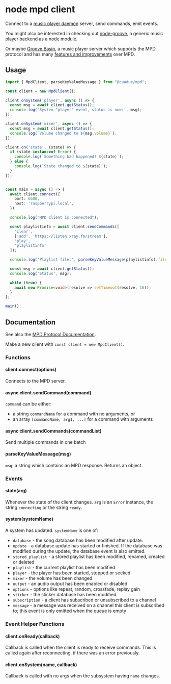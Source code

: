 # node mpd client

Connect to a [music player daemon](http://musicpd.org) server, send commands,
emit events.

You might also be interested in checking out
[node-groove](https://github.com/andrewrk/node-groove),
a generic music player backend as a node module.

Or maybe [Groove Basin](https://github.com/andrewrk/groovebasin),
a music player server which supports the MPD protocol and has many
[features and improvements](http://andrewkelley.me/post/quest-build-ultimate-music-player.html)
over MPD.

## Usage

```ts
import { MpdClient, parseKeyValueMessage } from "@cuadue/mpd";

const client = new MpdClient();

client.onSystem('player', async () => {
  const msg = await client.getStatus();
  console.log('System "player" event, status is now:', msg);
});

client.onSystem('mixer', async () => {
  const msg = await client.getStatus();
  console.log(`Volume changed to ${msg.volume}`);
});

client.on('state', (state) => {
  if (state instanceof Error) {
    console.log(`Something bad happened! ${state}`);
  } else {
    console.log(`State changed to ${state}`);
  }
});


const main = async () => {
  await client.connect({
    port: 6600,
    host: 'raspberrypi.local',
  })

  console.log("MPD Client is connected");

  const playlistinfo = await client.sendCommands([
    'clear',
    ['add', 'https://listen.xray.fm/stream'],
    'play',
    'playlistinfo'
  ]);

  console.log('Playlist file:', parseKeyValueMessage(playlistinfo).file);

  const msg = await client.getStatus();
  console.log('Status', msg);

  while (true) {
    await new Promise<void>(resolve => setTimeout(resolve, 16));
  }
};

main();
```

## Documentation

See also the [MPD Protocol Documentation](http://www.musicpd.org/doc/protocol/).

Make a new client with `const client = new MpdClient()`.

### Functions

#### client.connect(options)

Connects to the MPD server.

#### async client.sendCommand(command)

`command` can be either:
* a string `commandName` for a command with no arguments, or
* an array `[commandName, arg1, ...]` for a command with arguments

#### async client.sendCommands(commandList)

Send multiple commands in one batch

#### parseKeyValueMessage(msg)

`msg`: a string which contains an MPD response.
Returns an object.

### Events

#### state(arg)

Whenever the state of the client changes. `arg` is
an `Error` instance, the string `connecting` or the string `ready`.

#### system(systemName)

A system has updated. `systemName` is one of:

  * `database` - the song database has been modified after update.
  * `update` - a database update has started or finished. If the database was
    modified during the update, the database event is also emitted.
  * `stored_playlist` - a stored playlist has been modified, renamed, created
    or deleted
  * `playlist` - the current playlist has been modified
  * `player` - the player has been started, stopped or seeked
  * `mixer` - the volume has been changed
  * `output` - an audio output has been enabled or disabled
  * `options` - options like repeat, random, crossfade, replay gain
  * `sticker` - the sticker database has been modified.
  * `subscription` - a client has subscribed or unsubscribed to a channel
  * `message` - a message was received on a channel this client is subscribed
    to; this event is only emitted when the queue is empty

### Event Helper Functions

#### client.onReady(callback)

Callback is called when the client is ready to receive commands. This is called
again after reconnecting, if there was an error previously.

#### client.onSystem(name, callback)

Callback is called with no args when the subsystem having `name` changes.